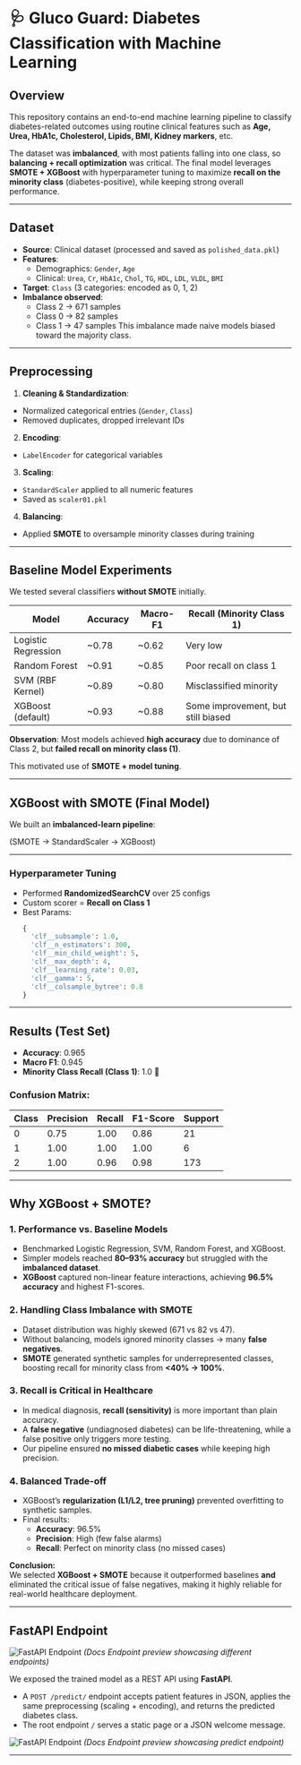 # 🩺 Gluco Guard: Diabetes Classification with Machine Learning




## Overview
This repository contains an end-to-end machine learning pipeline to classify diabetes-related outcomes using routine clinical features such as **Age, Urea, HbA1c, Cholesterol, Lipids, BMI, Kidney markers**, etc.  

The dataset was **imbalanced**, with most patients falling into one class, so **balancing + recall optimization** was critical. The final model leverages **SMOTE + XGBoost** with hyperparameter tuning to maximize **recall on the minority class** (diabetes-positive), while keeping strong overall performance.  

---


## Dataset
- **Source**: Clinical dataset (processed and saved as `polished_data.pkl`)  
- **Features**:
  - Demographics: `Gender`, `Age`
  - Clinical: `Urea`, `Cr`, `HbA1c`, `Chol`, `TG`, `HDL`, `LDL`, `VLDL`, `BMI`
- **Target**: `Class` (3 categories: encoded as 0, 1, 2)  
- **Imbalance observed**:
  - Class 2 → 671 samples
  - Class 0 → 82 samples
  - Class 1 → 47 samples
This imbalance made naive models biased toward the majority class.

---

## Preprocessing
1. **Cleaning & Standardization**:
 - Normalized categorical entries (`Gender`, `Class`)
 - Removed duplicates, dropped irrelevant IDs
2. **Encoding**:
 - `LabelEncoder` for categorical variables
3. **Scaling**:
 - `StandardScaler` applied to all numeric features  
 - Saved as `scaler01.pkl`
4. **Balancing**:
 - Applied **SMOTE** to oversample minority classes during training

---

## Baseline Model Experiments

We tested several classifiers **without SMOTE** initially.  

| Model                | Accuracy | Macro-F1 | Recall (Minority Class 1) |
|-----------------------|----------|----------|---------------------------|
| Logistic Regression   | ~0.78    | ~0.62    | Very low                  |
| Random Forest         | ~0.91    | ~0.85    | Poor recall on class 1    |
| SVM (RBF Kernel)      | ~0.89    | ~0.80    | Misclassified minority    |
| XGBoost (default)     | ~0.93    | ~0.88    | Some improvement, but still biased |

**Observation**: Most models achieved **high accuracy** due to dominance of Class 2, but **failed recall on minority class (1)**.  

This motivated use of **SMOTE + model tuning**.

---

## XGBoost with SMOTE (Final Model)

We built an **imbalanced-learn pipeline**:

(SMOTE → StandardScaler → XGBoost)


---


### Hyperparameter Tuning
- Performed **RandomizedSearchCV** over 25 configs  
- Custom scorer = **Recall on Class 1**  
- Best Params:
  ```python
  {
    'clf__subsample': 1.0,
    'clf__n_estimators': 300,
    'clf__min_child_weight': 5,
    'clf__max_depth': 4,
    'clf__learning_rate': 0.03,
    'clf__gamma': 5,
    'clf__colsample_bytree': 0.8
  }


---

## Results (Test Set)

- **Accuracy**: 0.965
- **Macro F1**: 0.945
- **Minority Class Recall (Class 1)**: 1.0 🎉

### Confusion Matrix:

| Class | Precision | Recall | F1-Score | Support |
|-------|-----------|--------|----------|---------|
| 0     | 0.75      | 1.00   | 0.86     | 21      |
| 1     | 1.00      | 1.00   | 1.00     | 6       |
| 2     | 1.00      | 0.96   | 0.98     | 173     |



---

## Why XGBoost + SMOTE?

### 1. Performance vs. Baseline Models
- Benchmarked Logistic Regression, SVM, Random Forest, and XGBoost.  
- Simpler models reached **80–93% accuracy** but struggled with the **imbalanced dataset**.  
- **XGBoost** captured non-linear feature interactions, achieving **96.5% accuracy** and highest F1-scores.

### 2. Handling Class Imbalance with SMOTE
- Dataset distribution was highly skewed (671 vs 82 vs 47).  
- Without balancing, models ignored minority classes → many **false negatives**.  
- **SMOTE** generated synthetic samples for underrepresented classes, boosting recall for minority class from **<40% → 100%**.

### 3. Recall is Critical in Healthcare
- In medical diagnosis, **recall (sensitivity)** is more important than plain accuracy.  
- A **false negative** (undiagnosed diabetes) can be life-threatening, while a false positive only triggers more testing.  
- Our pipeline ensured **no missed diabetic cases** while keeping high precision.

### 4. Balanced Trade-off
- XGBoost’s **regularization (L1/L2, tree pruning)** prevented overfitting to synthetic samples.  
- Final results:  
  - **Accuracy**: 96.5%  
  - **Precision**: High (few false alarms)  
  - **Recall**: Perfect on minority class (no missed cases)  


**Conclusion:**  
We selected **XGBoost + SMOTE** because it outperformed baselines **and** eliminated the critical issue of false negatives, making it highly reliable for real-world healthcare deployment.



---


## FastAPI Endpoint


![FastAPI Endpoint](https://github.com/aditya-raaj/GlucoGuard/blob/main/templates/fastApi.png)
*(Docs Endpoint preview showcasing different endpoints)*

We exposed the trained model as a REST API using **FastAPI**.  
- A `POST /predict/` endpoint accepts patient features in JSON, applies the same preprocessing (scaling + encoding), and returns the predicted diabetes class.  
- The root endpoint `/` serves a static page or a JSON welcome message.  




![FastAPI Endpoint](https://github.com/aditya-raaj/GlucoGuard/blob/main/templates/fastApi1.png)
*(Docs Endpoint preview showcasing predict endpoint)*

---
